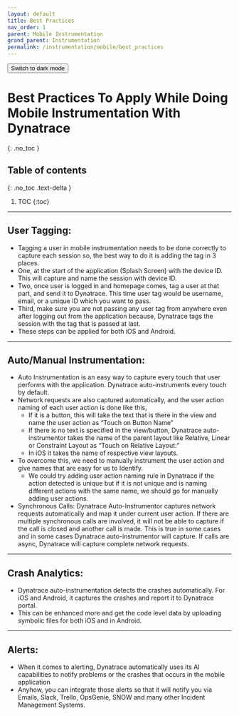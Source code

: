 ```yaml
---
layout: default
title: Best Practices
nav_order: 1
parent: Mobile Instrumentation
grand_parent: Instrumentation
permalink: /instrumentation/mobile/best_practices
---
```

<button class="btn js-toggle-dark-mode">Switch to dark mode</button>

<script>
const theme = localStorage.getItem('theme');
	if (theme === "dark") {
		document.documentElement.setAttribute('data-theme', 'dark');
	}

const toggleDarkMode = document.querySelector('.js-toggle-dark-mode');

jtd.addEvent(toggleDarkMode, 'click', function(){
  if (jtd.getTheme() === 'dark') {
    jtd.setTheme('light');
    toggleDarkMode.textContent = 'Switch to dark mode';
  } else {
    jtd.setTheme('dark');
    toggleDarkMode.textContent = 'Return to the light side';
  }
});
</script>

# Best Practices To Apply While Doing Mobile Instrumentation With Dynatrace
{: .no_toc }

## Table of contents
{: .no_toc .text-delta }

1. TOC
{:toc}

---

## User Tagging:
- Tagging a user in mobile instrumentation needs to be done correctly to capture each session so, the best way to do it is adding the tag in 3 places.
- One, at the start of the application (Splash Screen) with the device ID. This will capture and name the session with device ID. 
- Two, once user is logged in and homepage comes, tag a user at that part, and send it to Dynatrace. This time user tag would be username, email, or a unique ID which you want to pass. 
- Third, make sure you are not passing any user tag from anywhere even after logging out from the application because, Dynatrace tags the session with the tag that is passed at last. 
- These steps can be applied for both iOS and Android. 

---

## Auto/Manual Instrumentation:
- Auto Instrumentation is an easy way to capture every touch that user performs with the application. Dynatrace auto-instruments every touch by default. 
- Network requests are also captured automatically, and the user action naming of each user action is done like this,
    - If it is a button, this will take the text that is there in the view and name the user action as “Touch on Button Name”
    - If there is no text is specified in the view/button, Dynatrace auto-instrumentor takes the name of the parent layout like Relative, Linear or Constraint Layout as “Touch on Relative Layout:”
    - In iOS it takes the name of respective view layouts.
- To overcome this, we need to manually instrument the user action and give names that are easy for us to Identify. 
    - We could try adding user action naming rule in Dynatrace if the action detected is unique but if it is not unique and is naming different actions with the same name, we should go for manually adding user actions.
- Synchronous Calls: Dynatrace Auto-Instrumentor captures network requests automatically and map it under current user action. If there are multiple synchronous calls are involved, it will not be able to capture if the call is closed and another call is made. This is true in some cases and in some cases Dynatrace auto-instrumentor will capture. If calls are async, Dynatrace will capture complete network requests.

---

## Crash Analytics:
- Dynatrace auto-instrumentation detects the crashes automatically. For iOS and Android, it captures the crashes and report it to Dynatrace portal. 
- This can be enhanced more and get the code level data by uploading symbolic files for both iOS and in Android.

---

## Alerts:
- When it comes to alerting, Dynatrace automatically uses its AI capabilities to notify problems or the crashes that occurs in the mobile application
- Anyhow, you can integrate those alerts so that it will notify you via Emails, Slack, Trello, OpsGenie, SNOW and many other Incident Management Systems. 
